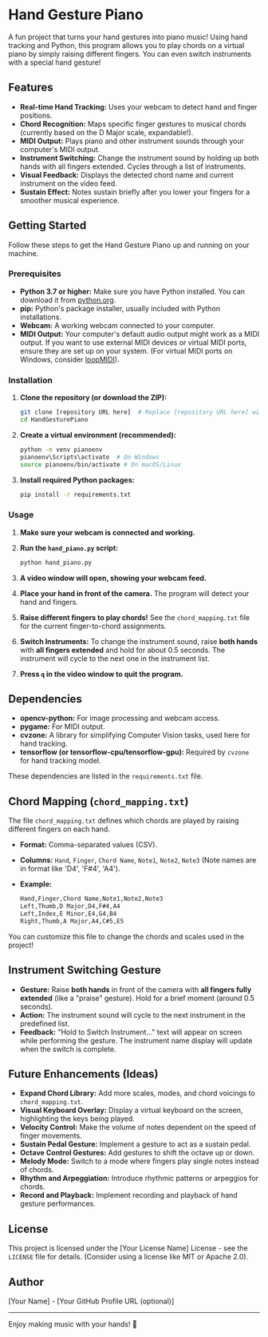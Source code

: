 # Hand Gesture Piano

A fun project that turns your hand gestures into piano music! Using hand tracking and Python, this program allows you to play chords on a virtual piano by simply raising different fingers. You can even switch instruments with a special hand gesture!

## Features

*   **Real-time Hand Tracking:** Uses your webcam to detect hand and finger positions.
*   **Chord Recognition:** Maps specific finger gestures to musical chords (currently based on the D Major scale, expandable!).
*   **MIDI Output:** Plays piano and other instrument sounds through your computer's MIDI output.
*   **Instrument Switching:** Change the instrument sound by holding up both hands with all fingers extended. Cycles through a list of instruments.
*   **Visual Feedback:** Displays the detected chord name and current instrument on the video feed.
*   **Sustain Effect:** Notes sustain briefly after you lower your fingers for a smoother musical experience.

## Getting Started

Follow these steps to get the Hand Gesture Piano up and running on your machine.

### Prerequisites

*   **Python 3.7 or higher:** Make sure you have Python installed. You can download it from [python.org](https://www.python.org/downloads/).
*   **pip:** Python's package installer, usually included with Python installations.
*   **Webcam:**  A working webcam connected to your computer.
*   **MIDI Output:**  Your computer's default audio output might work as a MIDI output. If you want to use external MIDI devices or virtual MIDI ports, ensure they are set up on your system. (For virtual MIDI ports on Windows, consider [loopMIDI](https://www.tobias-erichsen.de/software/loopmidi.html)).

### Installation

1.  **Clone the repository (or download the ZIP):**

    ```bash
    git clone [repository URL here]  # Replace [repository URL here] with your GitHub repository URL once you create it
    cd HandGesturePiano
    ```

2.  **Create a virtual environment (recommended):**

    ```bash
    python -m venv pianoenv
    pianoenv\Scripts\activate  # On Windows
    source pianoenv/bin/activate # On macOS/Linux
    ```

3.  **Install required Python packages:**

    ```bash
    pip install -r requirements.txt
    ```

### Usage

1.  **Make sure your webcam is connected and working.**
2.  **Run the `hand_piano.py` script:**

    ```bash
    python hand_piano.py
    ```

3.  **A video window will open, showing your webcam feed.**
4.  **Place your hand in front of the camera.** The program will detect your hand and fingers.
5.  **Raise different fingers to play chords!** See the `chord_mapping.txt` file for the current finger-to-chord assignments.
6.  **Switch Instruments:** To change the instrument sound, raise **both hands** with **all fingers extended** and hold for about 0.5 seconds. The instrument will cycle to the next one in the instrument list.
7.  **Press `q` in the video window to quit the program.**

## Dependencies

*   **opencv-python:** For image processing and webcam access.
*   **pygame:** For MIDI output.
*   **cvzone:**  A library for simplifying Computer Vision tasks, used here for hand tracking.
*   **tensorflow (or tensorflow-cpu/tensorflow-gpu):** Required by `cvzone` for hand tracking model.

These dependencies are listed in the `requirements.txt` file.

## Chord Mapping (`chord_mapping.txt`)

The file `chord_mapping.txt` defines which chords are played by raising different fingers on each hand.

*   **Format:** Comma-separated values (CSV).
*   **Columns:** `Hand`, `Finger`, `Chord Name`, `Note1`, `Note2`, `Note3` (Note names are in format like 'D4', 'F#4', 'A4').
*   **Example:**

    ```txt
    Hand,Finger,Chord Name,Note1,Note2,Note3
    Left,Thumb,D Major,D4,F#4,A4
    Left,Index,E Minor,E4,G4,B4
    Right,Thumb,A Major,A4,C#5,E5
    ```

You can customize this file to change the chords and scales used in the project!

## Instrument Switching Gesture

*   **Gesture:** Raise **both hands** in front of the camera with **all fingers fully extended** (like a "praise" gesture). Hold for a brief moment (around 0.5 seconds).
*   **Action:**  The instrument sound will cycle to the next instrument in the predefined list.
*   **Feedback:**  "Hold to Switch Instrument..." text will appear on screen while performing the gesture. The instrument name display will update when the switch is complete.

## Future Enhancements (Ideas)

*   **Expand Chord Library:** Add more scales, modes, and chord voicings to `chord_mapping.txt`.
*   **Visual Keyboard Overlay:**  Display a virtual keyboard on the screen, highlighting the keys being played.
*   **Velocity Control:**  Make the volume of notes dependent on the speed of finger movements.
*   **Sustain Pedal Gesture:** Implement a gesture to act as a sustain pedal.
*   **Octave Control Gestures:** Add gestures to shift the octave up or down.
*   **Melody Mode:** Switch to a mode where fingers play single notes instead of chords.
*   **Rhythm and Arpeggiation:** Introduce rhythmic patterns or arpeggios for chords.
*   **Record and Playback:**  Implement recording and playback of hand gesture performances.

## License

This project is licensed under the [Your License Name] License - see the `LICENSE` file for details. (Consider using a license like MIT or Apache 2.0).

## Author

[Your Name] - [Your GitHub Profile URL (optional)]

---

Enjoy making music with your hands! 🎉
